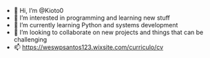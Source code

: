 - 👋 Hi, I’m @Kioto0
- 👀 I’m interested in programming and learning new stuff 
- 🌱 I’m currently learning Python and systems development
- 💞️ I’m looking to collaborate on new projects and things that can be challenging 
- 📫 https://weswpsantos123.wixsite.com/curriculo/cv 
